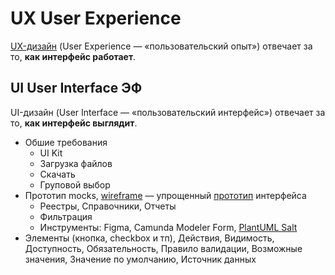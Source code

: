 # UX User Experience

[UX-дизайн](https://practicum.yandex.ru/blog/chto-takoe-ux-ui-dizayn/) (User Experience — «пользовательский опыт») отвечает за то, __как интерфейс работает__.

## UI User Interface ЭФ

UI-дизайн (User Interface — «пользовательский интерфейс») отвечает за то, __как интерфейс выглядит__.

- Обшие требования
  - UI Kit
  - Загрузка файлов
  - Скачать
  - Груповой выбор
- Прототип mocks, [wireframe](https://practicum.yandex.ru/blog/chto-takoe-vajrfrejmy/) — упрощенный [прототип](https://plantuml.com/ru/salt) интерфейса
  - Реестры, Справочники, Отчеты
  - Фильтрация
  - Инструменты: Figma, Camunda Modeler Form, [PlantUML Salt](https://plantuml.com/ru/salt)
- Элементы (кнопка, checkbox и тп), Действия, Видимость, Доступность, Обязательность, Правило валидации, Возможные значения, Значение по умолчанию, Источник данных
